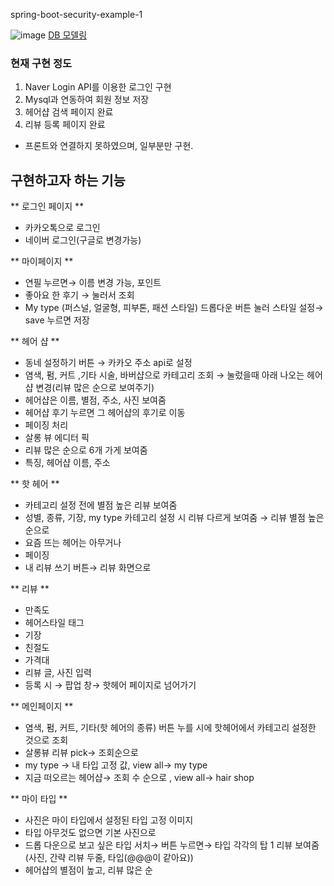 spring-boot-security-example-1


![image](https://user-images.githubusercontent.com/76419984/203103306-1b48520b-70a4-423c-89a1-0213e3ceea7d.png)
[DB 모델링](https://www.notion.so/DB-a1d61b1bee674166977c20334ed4cdad)

### 현재 구현 정도
1. Naver Login API를 이용한 로그인 구현
2. Mysql과 연동하여 회원 정보 저장
2. 헤어샵 검색 페이지 완료
3. 리뷰 등록 페이지 완료


- 프론트와 연결하지 못하였으며, 일부분만 구현.



## 구현하고자 하는 기능

** 로그인 페이지 **

- 카카오톡으로 로그인
- 네이버 로그인(구글로 변경가능)

** 마이페이지 **

- 연필 누르면→ 이름 변경 가능, 포인트
- 좋아요 한 후기 → 눌러서 조회
- My type (퍼스널, 얼굴형, 피부톤, 패션 스타일) 드롭다운 버튼 눌러 스타일 설정→ save 누르면 저장

** 헤어 샵 **

- 동네 설정하기 버튼 → 카카오 주소 api로 설정
- 염색, 펌, 커트 ,기타 시술, 바버샵으로 카테고리 조회 → 눌렀을때 아래 나오는 헤어샵 변경(리뷰 많은 순으로 보여주기)
- 헤어샵은 이름, 별점, 주소, 사진 보여줌
- 헤어샵 후기 누르면 그 헤어샵의 후기로 이동
- 페이징 처리
- 살롱 뷰 에디터 픽
- 리뷰 많은 순으로 6개 가게 보여줌
- 특징, 헤어샵 이름, 주소

** 핫 헤어 **

- 카테고리 설정 전에 별점 높은 리뷰 보여줌
- 성별, 종류, 기장, my type 카테고리 설정 시 리뷰 다르게 보여줌 → 리뷰 별점 높은 순으로
- 요즘 뜨는 헤어는 아무거나
- 페이징
- 내 리뷰 쓰기 버튼→ 리뷰 화면으로

** 리뷰 **

- 만족도
- 헤어스타일 태그
- 기장
- 친절도
- 가격대
- 리뷰 글, 사진 입력
- 등록 시 → 팝업 창→ 핫헤어 페이지로 넘어가기

** 메인페이지 **

- 염색, 펌, 커트, 기타(핫 헤어의 종류) 버튼 누를 시에 핫헤어에서 카테고리 설정한 것으로 조회
- 살롱뷰 리뷰 pick→ 조회순으로
- my type → 내 타입 고정 값, view all→ my type
- 지금 떠오르는 헤어샵→ 조회 수 순으로 , view all→ hair shop

** 마이 타입 **

- 사진은 마이 타입에서 설정된 타입 고정 이미지
- 타입 아무것도 없으면 기본 사진으로
- 드롭 다운으로 보고 싶은 타입 서치→ 버튼 누르면→ 타입 각각의 탑 1 리뷰 보여줌 (사진, 간략 리뷰 두줄, 타입(@@@이 같아요))
- 헤어샵의 별점이 높고, 리뷰 많은 순



